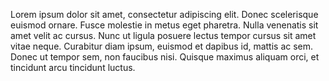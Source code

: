 Lorem ipsum dolor sit amet, consectetur adipiscing elit. Donec scelerisque euismod ornare. Fusce molestie in metus eget pharetra. Nulla venenatis sit amet velit ac cursus. Nunc ut ligula posuere lectus tempor cursus sit amet vitae neque. Curabitur diam ipsum, euismod et dapibus id, mattis ac sem. Donec ut tempor sem, non faucibus nisi. Quisque maximus aliquam orci, et tincidunt arcu tincidunt luctus.